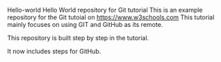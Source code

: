 Hello-world
Hello World repository for Git tutorial
This is an example repository for the Git tutoial on https://www.w3schools.com
This tutorial mainly focuses on using GIT and GitHub as its remote.

This repository is built step by step in the tutorial.

It now includes steps for GitHub.
